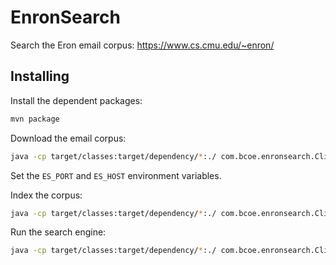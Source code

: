 EnronSearch
===========

Search the Eron email corpus: https://www.cs.cmu.edu/~enron/

Installing
----------

Install the dependent packages:

```bash
mvn package
```

Download the email corpus:

```bash
java -cp target/classes:target/dependency/*:./ com.bcoe.enronsearch.Cli --download
```

Set the `ES_PORT` and `ES_HOST` environment variables.

Index the corpus:

```bash
java -cp target/classes:target/dependency/*:./ com.bcoe.enronsearch.Cli --index
```

Run the search engine:

```bash
java -cp target/classes:target/dependency/*:./ com.bcoe.enronsearch.Cli --server
```
